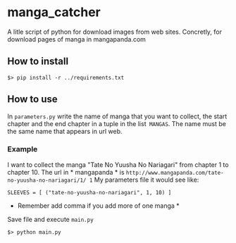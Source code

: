 # manga_catcher
A litle script of python for download images from web sites. Concretly, for download pages of manga in mangapanda.com

## How to install

`
$> pip install -r ../requirements.txt
`

## How to use
In `parameters.py` write the name of manga that you want to collect, the start chapter and the end chapter in a tuple in the list` MANGAS`. The name must be the same name that appears in url web.

### Example
I want to collect the manga "Tate No Yuusha No Nariagari" from chapter 1 to chapter 10. The url in * mangapanda * is `http://www.mangapanda.com/tate-no-yuusha-no-nariagari/1/ 1`
My parameters file it would see like:

`
SLEEVES = [
    ("tate-no-yuusha-no-nariagari", 1, 10)
    ]
`
* Remember add comma if you add more of one manga *

Save file and execute `main.py`

`
$> python main.py
`